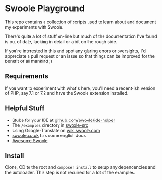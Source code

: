 # Swoole Playground

This repo contains a collection of scripts used to learn about and document my experiments with Swoole.

There's quite a lot of stuff on-line but much of the documentation I've found is out of date, lacking in detail or a
bit on the rough side.

If you're interested in this and spot any glaring errors or oversights, I'd appreciate a pull request or an issue so
that things can be improved for the benefit of all mankind ;)

## Requirements

If you want to experiment with what's here, you'll need a recent-ish version of PHP, say 7.1 or 7.2 and have the Swoole
extension installed.

## Helpful Stuff

* Stubs for your IDE at [github.com/swoole/ide-helper](https://github.com/swoole/ide-helper)
* The `/examples` directory in [swoole-src](https://github.com/swoole/swoole-src/tree/master/examples)
* Using Google-Translate on [wiki.swoole.com](https://wiki.swoole.com/)
* [swoole.co.uk](https://www.swoole.co.uk) has some english docs
* [Awesome Swoole](https://github.com/swooletw/awesome-swoole)

## Install

Clone, CD to the root and `composer install` to setup any dependencies and the autoloader. This step is not required
for a lot of the examples. 